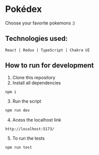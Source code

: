 # Pokédex

Choose your favorite pokemons :)

## Technologies used:
```
React | Redux | TypeScript | Chakra UI 
```
## How to run for development

1. Clone this repository
2. Install all dependencies

```bash
npm i
```

3. Run the script

```bash
npm run dev
```

4. Acess the localhost link
```
http://localhost:5173/
```
5. To run the tests

```
npm run test
```


